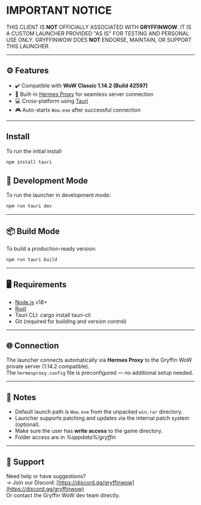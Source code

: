 # IMPORTANT NOTICE

THIS CLIENT IS **NOT** OFFICIALLY ASSOCIATED WITH **GRYFFINWOW**.
IT IS A CUSTOM LAUNCHER PROVIDED "AS IS" FOR TESTING AND PERSONAL USE ONLY.
GRYFFINWOW DOES **NOT** ENDORSE, MAINTAIN, OR SUPPORT THIS LAUNCHER.

---

## ⚙️ Features

- ✔️ Compatible with **WoW Classic 1.14.2 (Build 42597)**
- 🔌 Built-in [Hermes Proxy](https://github.com/wowdev/hermes-proxy) for seamless server connection
- 💻 Cross-platform using [Tauri](https://tauri.app)
- 🎮 Auto-starts `Wow.exe` after successful connection

---

## Install

To run the initial install
```bash
npm install tauri
`````

## 🧪 Development Mode

To run the launcher in development mode:
```bash
npm run tauri dev
`````

---

## 📦 Build Mode

To build a production-ready version:
```bash
npm run tauri build
`````

---

## 🖥 Requirements

- [Node.js](https://nodejs.org/) v18+
- [Rust](https://www.rust-lang.org/tools/install)
- Tauri CLI: cargo install tauri-cli
- Git (required for building and version control)

---

## 🌐 Connection

The launcher connects automatically via **Hermes Proxy** to the Gryffin WoW private server (1.14.2 compatible).  
The `hermesproxy.config` file is preconfigured — no additional setup needed.

---

## 🧩 Notes

- Default launch path is `Wow.exe` from the unpacked `win.rar` directory.
- Launcher supports patching and updates via the internal patch system (optional).
- Make sure the user has **write access** to the game directory.
- Folder access are in *%appdata%/gryffin*

---

## 💬 Support

Need help or have suggestions?  
→ Join our Discord: [https://discord.gg/gryffinwow](https://discord.gg/gryffinwow)  
Or contact the Gryffin WoW dev team directly.
